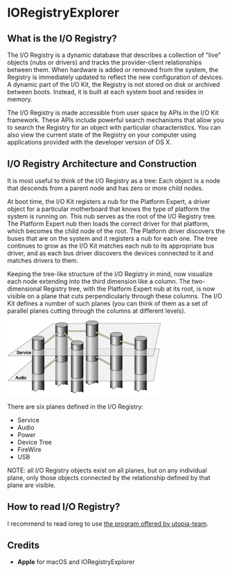 # IORegistryExplorer

## What is the I/O Registry?
The I/O Registry is a dynamic database that describes a collection of "live" objects (nubs or drivers) and tracks the provider-client relationships between them. When hardware is added or removed from the system, the Registry is immediately updated to reflect the new configuration of devices. A dynamic part of the I/O Kit, the Registry is not stored on disk or archived between boots. Instead, it is built at each system boot and resides in memory.

The I/O Registry is made accessible from user space by APIs in the I/O Kit framework. These APIs include powerful search mechanisms that allow you to search the Registry for an object with particular characteristics. You can also view the current state of the Registry on your computer using applications provided with the developer version of OS X.

## I/O Registry Architecture and Construction
It is most useful to think of the I/O Registry as a tree: Each object is a node that descends from a parent node and has zero or more child nodes.

At boot time, the I/O Kit registers a nub for the Platform Expert, a driver object for a particular motherboard that knows the type of platform the system is running on. This nub serves as the root of the I/O Registry tree. The Platform Expert nub then loads the correct driver for that platform, which becomes the child node of the root. The Platform driver discovers the buses that are on the system and it registers a nub for each one. The tree continues to grow as the I/O Kit matches each nub to its appropriate bus driver, and as each bus driver discovers the devices connected to it and matches drivers to them.

Keeping the tree-like structure of the I/O Registry in mind, now visualize each node extending into the third dimension like a column. The two-dimensional Registry tree, with the Platform Expert nub at its root, is now visible on a plane that cuts perpendicularly through these columns. The I/O Kit defines a number of such planes (you can think of them as a set of parallel planes cutting through the columns at different levels). 

![](assets/img/registry.png)

There are six planes defined in the I/O Registry:
* Service
* Audio
* Power
* Device Tree
* FireWire
* USB

NOTE: all I/O Registry objects exist on all planes, but on any individual plane, only those objects connected by the relationship defined by that plane are visible.

## How to read I/O Registry?
I recommend to read ioreg to use [the program offered by utopia-team](https://github.com/utopia-team/IORegistryExplorer/releases/latest).

## Credits
* **Apple** for macOS and IORegistryExplorer
